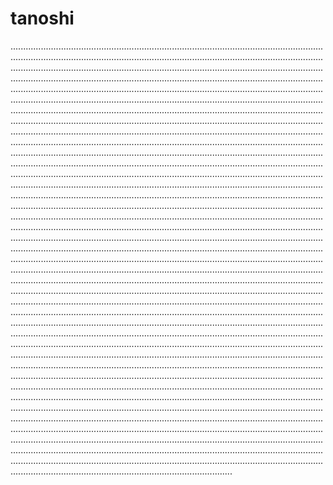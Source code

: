 # tanoshi

........................................................................................................................................................................................................................................................................................................................................................................................................................................................................................................................................................................................................................................................................................................................................................................................................................................................................................................................................................................................................................................................................................................................................................................................................................................................................................................................................................................................................................................................................................................................................................................................................................................................................................................................................................................................................................................................................................................................................................................................................................................................................................................................................................................................................................................................................................................................................................................................................................................................................................................................................................................................................................................................................................................................................................................................................................................................................................................................................................................................................................................................................................................................................................................................................................................................................................................................................................................................................................................................................................................................................................................................................................................................................................................................................................................................................................................................................................................................................................................................................................................................................................................................................................................................................................................................................................................................................................................................................................................................................................................................................................................................................................................................................................................................................................................................................................................................................................................................................................................................................................................................................................................................................................................................................................................................
